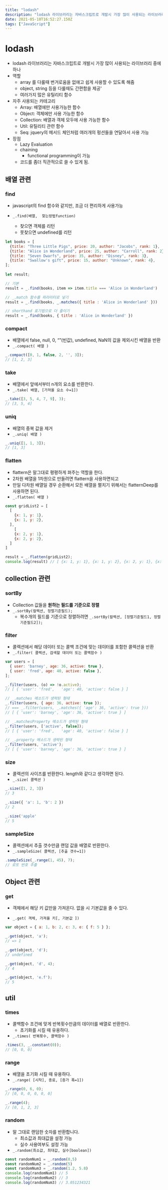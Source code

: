 ```yaml
---
title: "lodash"
description: "lodash 라이브러리는 자바스크립트로 개발시 가장 많이 사용되는 라이브러리 중에 하나역할 array 를 다룰때 번거로움을 없애고 쉽게 사용할 수 있도록 해줌object, string 등을 다룰때도 간편함을 제공'여러가지 많은 유틸리티 함수자주 사용되는 카테고리Arra"
date: 2021-05-10T16:52:27.150Z
tags: ["JavaScript"]
---
```

# lodash

- lodash 라이브러리는 자바스크립트로 개발시 가장 많이 사용되는 라이브러리 중에 하나
- 역할 
  - array 를 다룰때 번거로움을 없애고 쉽게 사용할 수 있도록 해줌
  - object, string 등을 다룰때도 간편함을 제공'
  - 여러가지 많은 유틸리티 함수
- 자주 사용되는 카테고리
  - Array: 배열에만 사용가능한 함수
  - Object: 객체에만 사용 가능한 함수
  - Collection: 배열과 객체 모두에 사용 가능한 함수
  - Util: 유틸리티 관련 함수
  - Seq: jquery의 메서드 체인처럼 여러개의 펑션들을 연달아서 사용 가능
- 장점
  - Lazy Evaluation
  - chaining
    -  functional programming이 가능
  - 코드를 좀더 직관적으로 쓸 수 있게 됨.



## 배열 관련

### find

- javascript의 find 함수와 같지만, 조금 더 편리하게 사용가능

- `_.find(배열,  찾는방법function)`
  - 찾으면 객체를 리턴
  - 못찾으면 undefined를 리턴

```js
let books = [
  {title: "Three Little Pigs", price: 20, author: "Jacobs", rank: 1},
  {title: "Alice in Wonderland", price: 25, author: "Carroll", rank: 2},
  {title: "Seven Dwarfs", price: 35, author: "Disney", rank: 3},
  {title: "Swallow's gift", price: 15, author: "Unknown", rank: 4},
];
 
let result;

// 기본
result = _.find(books, item => item.title === 'Alice in Wonderland')

// _.match 함수를 파라미터로 넣기
result = _.find(books, _.matches({ title : 'Alice in Wonderland' }))

// shorthand 표기법으로 더 줄이기
result = _.find(books, { title : 'Alice in Wonderland' })
```



### compact

- 배열에서 false, null, 0, “”(빈값), undefined, NaN의 값을 제외시킨 배열을 반환
- `_.compact( 배열 )`

```js
_.compact([0, 1, false, 2, '', 3]);
// [1, 2, 3]
```



### take

- 배열에서 앞에서부터 n개의 요소를 반환한다.
- `_.take( 배열, [가져올 요소 수=1])`

```js
_.take([3, 5, 4, 7, 9], 3);
// [3, 5, 4]
```



### uniq

- 배열의 중복 값을 제거
- `_.uniq( 배열 )`

```js
_.uniq([1, 1, 3]);
// [1, 3]
```



### flatten

-  flattern은 말그대로 평평하게 펴주는 역할을 한다. 
  - 2차원 배열을 1차원으로 만들려면 flattern을 사용하면되고 
  - 만일 다차원 배열일 경우 순환해서 모든 배열을 펼치기 위해서는 flatternDeep를 사용하면 된다.
- `_.flatten( 배열 )`

```js
const gridList2 = [
  [
    {x: 1, y: 1},
    {x: 1, y: 2},
  ],
    [
    {x: 2, y: 1},
    {x: 2, y: 2},
  ]
]

result = _.flatten(gridList2);
console.log(result) // [ {x: 1, y: 1}, {x: 1, y: 2}, {x: 2, y: 1}, {x: 2, y: 2} ]
```





## collection 관련

### sortBy

- Collection 값들을 **원하는 필드를 기준으로 정렬**
- `_.sortBy(컬렉션, 정렬기준필드);`
  - 복수개의 필드를 기준으로 정렬하려면 `_.sortBy(컬렉션, [정렬기준필드1, 정렬기준필드2]);`



### filter

- 콜렉션에서 해당 데이터 또는 콜백 조건에 맞는 데이터를 포함한 콜렉션을 반환
- `_.filter( 콜렉션, 검색할 데이터 또는 콜백함수 )`

```js
var users = [
  { user: 'barney', age: 36, active: true },
  { user: 'fred', age: 40, active: false },
];

_.filter(users, (o) => !o.active);
// [ { 'user': 'fred',   'age': 40, 'active': false } ]

// _.matches 메소드가 생략된 형태
_.filter(users, { age: 36, active: true });
// === _.filter(users, _.matches({ 'age': 36, 'active': true }))
// [ { 'user': 'barney', 'age': 36, 'active': true } ]

// _.matchesProperty 메소드가 생략된 형태
_.filter(users, ['active', false]);
// [ { 'user': 'fred',   'age': 40, 'active': false } ]

// _.property 메소드가 생략된 형태
_.filter(users, 'active');
// [ { 'user': 'barney', 'age': 36, 'active': true } ]
```



### size

- 콜렉션의 사이즈를 반환한다. length와 같다고 생각하면 된다.
- `_.size( 콜렉션 )`

```js
_.size([1, 2, 3])
// 3

_.size({ 'a': 1, 'b': 2 })
// 2

_.size('apple'
// 5
```



### sampleSize

- 콜렉션에서 추출 갯수만큼 랜덤 값을 배열로 반환한다.
- `_.sampleSize( 콜렉션, [추출 갯수=1])`

```js
.sampleSize(_.range(1, 45), 7);
// 로또 번호 추출
```



## Object 관련

### get

- 객체에서 해당 키 값만을 가져온다. 없을 시 기본값을 줄 수 있다.

- `_.get( 객체, 가져올 키[, 기본값 ])`

```js
var object = { a: 1, b: 2, c: 3, e: { f: 5 } };

_.get(object, 'a');
// => 1

_.get(object, 'd');
// undefined

_.get(object, 'd', 4);
// 4

_.get(object, 'e.f');
// 5
```



## util

### times

- 콜백함수 조건에 맞게 반복횟수만큼의 데이터를 배열로 반환한다.
  - 초기화를 시킬 때 유용하다.
- `_.times( 반복횟수, 콜백함수 )`

```js
.times(3, _.constant(0));
// [0, 0, 0]
```



### range

- 배열을 초기화 시킬 때 유용하다. 
- `_.range( [시작], 종료, [증가 폭=1])`

```js
_.range(0, 6, 0);
// [0, 0, 0, 0, 0, 0]

_.range(4);
// [0, 1, 2, 3]
```



### random

- 말 그대로 랜덤한 숫자를 반환합니다. 
  - 최소값과 최대값을 설정 가능
  - 실수 사용여부도 설정 가능
- `_.random(최소값, 최대값, 실수[boolean])`

```js
const randomNum1 = _.random(0,5)
const randomNum2 = _.random(5)
const randomNum3 = _.random(1.2, 5.8)
console.log(randomNum1) // 5
console.log(randomNum2) // 3
console.log(randomNum3) // 3.051234321
```

